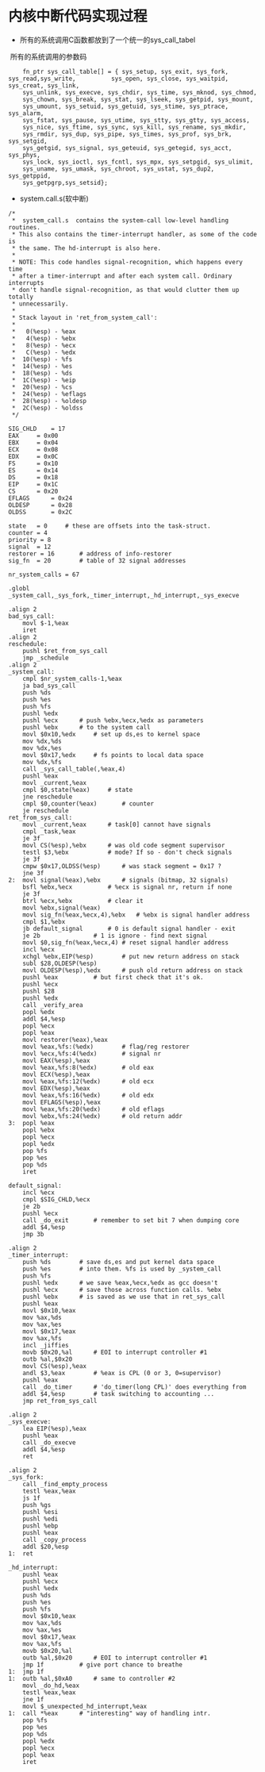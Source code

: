 # 内核中断代码实现过程

- 所有的系统调用C函数都放到了一个统一的sys_call_tabel

​		所有的系统调用的参数码

		fn_ptr sys_call_table[] = { sys_setup, sys_exit, sys_fork, sys_read,sys_write, 			sys_open, sys_close, sys_waitpid, sys_creat, sys_link,
		sys_unlink, sys_execve, sys_chdir, sys_time, sys_mknod, sys_chmod,	
		sys_chown, sys_break, sys_stat, sys_lseek, sys_getpid, sys_mount,
		sys_umount, sys_setuid, sys_getuid, sys_stime, sys_ptrace, sys_alarm,
		sys_fstat, sys_pause, sys_utime, sys_stty, sys_gtty, sys_access,
		sys_nice, sys_ftime, sys_sync, sys_kill, sys_rename, sys_mkdir,
		sys_rmdir, sys_dup, sys_pipe, sys_times, sys_prof, sys_brk, sys_setgid,
		sys_getgid, sys_signal, sys_geteuid, sys_getegid, sys_acct, sys_phys,
		sys_lock, sys_ioctl, sys_fcntl, sys_mpx, sys_setpgid, sys_ulimit,
		sys_uname, sys_umask, sys_chroot, sys_ustat, sys_dup2, sys_getppid,
		sys_getpgrp,sys_setsid};
- system.call.s(软中断)

```
/*
 *  system_call.s  contains the system-call low-level handling routines.
 * This also contains the timer-interrupt handler, as some of the code is
 * the same. The hd-interrupt is also here.
 *
 * NOTE: This code handles signal-recognition, which happens every time
 * after a timer-interrupt and after each system call. Ordinary interrupts
 * don't handle signal-recognition, as that would clutter them up totally
 * unnecessarily.
 *
 * Stack layout in 'ret_from_system_call':
 *
 *	 0(%esp) - %eax
 *	 4(%esp) - %ebx
 *	 8(%esp) - %ecx
 *	 C(%esp) - %edx
 *	10(%esp) - %fs
 *	14(%esp) - %es
 *	18(%esp) - %ds
 *	1C(%esp) - %eip
 *	20(%esp) - %cs
 *	24(%esp) - %eflags
 *	28(%esp) - %oldesp
 *	2C(%esp) - %oldss
 */

SIG_CHLD	= 17
EAX		= 0x00
EBX		= 0x04
ECX		= 0x08
EDX		= 0x0C
FS		= 0x10
ES		= 0x14
DS		= 0x18
EIP		= 0x1C
CS		= 0x20
EFLAGS		= 0x24
OLDESP		= 0x28
OLDSS		= 0x2C

state	= 0		# these are offsets into the task-struct.
counter	= 4
priority = 8
signal	= 12
restorer = 16		# address of info-restorer
sig_fn	= 20		# table of 32 signal addresses

nr_system_calls = 67

.globl _system_call,_sys_fork,_timer_interrupt,_hd_interrupt,_sys_execve

.align 2
bad_sys_call:
	movl $-1,%eax
	iret
.align 2
reschedule:
	pushl $ret_from_sys_call
	jmp _schedule
.align 2
_system_call:
	cmpl $nr_system_calls-1,%eax
	ja bad_sys_call
	push %ds
	push %es
	push %fs
	pushl %edx
	pushl %ecx		# push %ebx,%ecx,%edx as parameters
	pushl %ebx		# to the system call
	movl $0x10,%edx		# set up ds,es to kernel space
	mov %dx,%ds
	mov %dx,%es
	movl $0x17,%edx		# fs points to local data space
	mov %dx,%fs
	call _sys_call_table(,%eax,4)
	pushl %eax
	movl _current,%eax
	cmpl $0,state(%eax)		# state
	jne reschedule
	cmpl $0,counter(%eax)		# counter
	je reschedule
ret_from_sys_call:
	movl _current,%eax		# task[0] cannot have signals
	cmpl _task,%eax
	je 3f
	movl CS(%esp),%ebx		# was old code segment supervisor
	testl $3,%ebx			# mode? If so - don't check signals
	je 3f
	cmpw $0x17,OLDSS(%esp)		# was stack segment = 0x17 ?
	jne 3f
2:	movl signal(%eax),%ebx		# signals (bitmap, 32 signals)
	bsfl %ebx,%ecx			# %ecx is signal nr, return if none
	je 3f
	btrl %ecx,%ebx			# clear it
	movl %ebx,signal(%eax)
	movl sig_fn(%eax,%ecx,4),%ebx	# %ebx is signal handler address
	cmpl $1,%ebx
	jb default_signal		# 0 is default signal handler - exit
	je 2b				# 1 is ignore - find next signal
	movl $0,sig_fn(%eax,%ecx,4)	# reset signal handler address
	incl %ecx
	xchgl %ebx,EIP(%esp)		# put new return address on stack
	subl $28,OLDESP(%esp)
	movl OLDESP(%esp),%edx		# push old return address on stack
	pushl %eax			# but first check that it's ok.
	pushl %ecx
	pushl $28
	pushl %edx
	call _verify_area
	popl %edx
	addl $4,%esp
	popl %ecx
	popl %eax
	movl restorer(%eax),%eax
	movl %eax,%fs:(%edx)		# flag/reg restorer
	movl %ecx,%fs:4(%edx)		# signal nr
	movl EAX(%esp),%eax
	movl %eax,%fs:8(%edx)		# old eax
	movl ECX(%esp),%eax
	movl %eax,%fs:12(%edx)		# old ecx
	movl EDX(%esp),%eax
	movl %eax,%fs:16(%edx)		# old edx
	movl EFLAGS(%esp),%eax
	movl %eax,%fs:20(%edx)		# old eflags
	movl %ebx,%fs:24(%edx)		# old return addr
3:	popl %eax
	popl %ebx
	popl %ecx
	popl %edx
	pop %fs
	pop %es
	pop %ds
	iret

default_signal:
	incl %ecx
	cmpl $SIG_CHLD,%ecx
	je 2b
	pushl %ecx
	call _do_exit		# remember to set bit 7 when dumping core
	addl $4,%esp
	jmp 3b

.align 2
_timer_interrupt:
	push %ds		# save ds,es and put kernel data space
	push %es		# into them. %fs is used by _system_call
	push %fs
	pushl %edx		# we save %eax,%ecx,%edx as gcc doesn't
	pushl %ecx		# save those across function calls. %ebx
	pushl %ebx		# is saved as we use that in ret_sys_call
	pushl %eax
	movl $0x10,%eax
	mov %ax,%ds
	mov %ax,%es
	movl $0x17,%eax
	mov %ax,%fs
	incl _jiffies
	movb $0x20,%al		# EOI to interrupt controller #1
	outb %al,$0x20
	movl CS(%esp),%eax
	andl $3,%eax		# %eax is CPL (0 or 3, 0=supervisor)
	pushl %eax
	call _do_timer		# 'do_timer(long CPL)' does everything from
	addl $4,%esp		# task switching to accounting ...
	jmp ret_from_sys_call

.align 2
_sys_execve:
	lea EIP(%esp),%eax
	pushl %eax
	call _do_execve
	addl $4,%esp
	ret

.align 2
_sys_fork:
	call _find_empty_process
	testl %eax,%eax
	js 1f
	push %gs
	pushl %esi
	pushl %edi
	pushl %ebp
	pushl %eax
	call _copy_process
	addl $20,%esp
1:	ret

_hd_interrupt:
	pushl %eax
	pushl %ecx
	pushl %edx
	push %ds
	push %es
	push %fs
	movl $0x10,%eax
	mov %ax,%ds
	mov %ax,%es
	movl $0x17,%eax
	mov %ax,%fs
	movb $0x20,%al
	outb %al,$0x20		# EOI to interrupt controller #1
	jmp 1f			# give port chance to breathe
1:	jmp 1f
1:	outb %al,$0xA0		# same to controller #2
	movl _do_hd,%eax
	testl %eax,%eax
	jne 1f
	movl $_unexpected_hd_interrupt,%eax
1:	call *%eax		# "interesting" way of handling intr.
	pop %fs
	pop %es
	pop %ds
	popl %edx
	popl %ecx
	popl %eax
	iret
```

